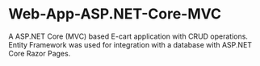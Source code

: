 # Web-App-ASP.NET-Core-MVC

A ASP.NET Core (MVC) based E-cart application with CRUD operations.
Entity  Framework was used for integration with a database with ASP.NET Core Razor Pages.
